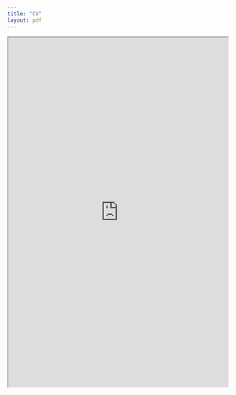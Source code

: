 ```yaml
---
title: "CV"
layout: pdf
---
```

<iframe src="https://abenaa07.github.io/files/170509_cv.pdf " width="100%" height="800em"></iframe>
